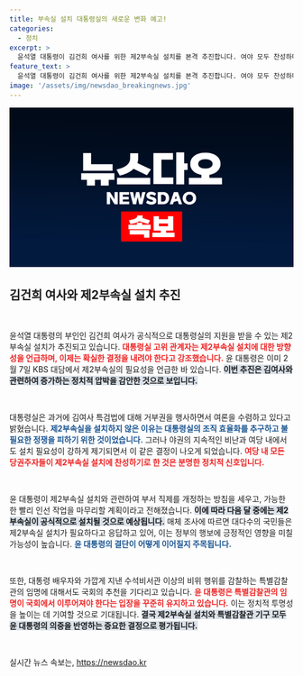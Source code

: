 ```yaml
---
title: 부속실 설치 대통령실의 새로운 변화 예고!
categories:
  - 정치
excerpt: >
  윤석열 대통령이 김건희 여사를 위한 제2부속실 설치를 본격 추진합니다. 여야 모두 찬성하며, 국민 여론이 반영된 이 결정에 정치적 파장이 기대됩니다. 과연 김 여사의 공적인 역할은 어떻게 변화할까요?
feature_text: >
  윤석열 대통령이 김건희 여사를 위한 제2부속실 설치를 본격 추진합니다. 여야 모두 찬성하며, 국민 여론이 반영된 이 결정에 정치적 파장이 기대됩니다. 과연 김 여사의 공적인 역할은 어떻게 변화할까요?
image: '/assets/img/newsdao_breakingnews.jpg'
---
```


<p><img src="/assets/img/newsdao_breakingnews.jpg" alt="pcversion 속보" /></p>

<h2 data-ke-size="size26">김건희 여사와 제2부속실 설치 추진</h2>

<p data-ke-size="size16">&nbsp;</p>

<p>윤석열 대통령의 부인인 김건희 여사가 공식적으로 대통령실의 지원을 받을 수 있는 제2부속실 설치가 추진되고 있습니다. <b><span style="color: #ee2323;">대통령실 고위 관계자는 제2부속실 설치에 대한 방향성을 언급하며, 이제는 확실한 결정을 내려야 한다고 강조했습니다.</span></b> 윤 대통령은 이미 2월 7일 KBS 대담에서 제2부속실의 필요성을 언급한 바 있습니다. <b><span style="background-color: #21538527;">이번 추진은 김여사와 관련하여 증가하는 정치적 압박을 감안한 것으로 보입니다.</span></b> </p>

<p data-ke-size="size16">&nbsp;</p>

<p>대통령실은 과거에 김여사 특검법에 대해 거부권을 행사하면서 여론을 수렴하고 있다고 밝혔습니다. <b><span style="color: #1a5490;">제2부속실을 설치하지 않은 이유는 대통령실의 조직 효율화를 추구하고 불필요한 정쟁을 피하기 위한 것이었습니다.</span></b> 그러나 야권의 지속적인 비난과 여당 내에서도 설치 필요성이 강하게 제기되면서 이 같은 결정이 나오게 되었습니다. <b><span style="color: #ee2323;">여당 내 모든 당권주자들이 제2부속실 설치에 찬성하기로 한 것은 분명한 정치적 신호입니다.</span></b></p>

<p data-ke-size="size16">&nbsp;</p>

<p>윤 대통령이 제2부속실 설치와 관련하여 부서 직제를 개정하는 방침을 세우고, 가능한 한 빨리 인선 작업을 마무리할 계획이라고 전해졌습니다. <b><span style="background-color: #21538527;">이에 따라 다음 달 중에는 제2부속실이 공식적으로 설치될 것으로 예상됩니다.</span></b> 매체 조사에 따르면 대다수의 국민들은 제2부속실 설치가 필요하다고 응답하고 있어, 이는 정부의 행보에 긍정적인 영향을 미칠 가능성이 높습니다. <b><span style="color: #1a5490;">윤 대통령의 결단이 어떻게 이어질지 주목됩니다.</span></b></p>

<p data-ke-size="size16">&nbsp;</p>

<p>또한, 대통령 배우자와 가깝게 지낸 수석비서관 이상의 비위 행위를 감찰하는 특별감찰관의 임명에 대해서도 국회의 추천을 기다리고 있습니다. <b><span style="color: #ee2323;">윤 대통령은 특별감찰관의 임명이 국회에서 이루어져야 한다는 입장을 꾸준히 유지하고 있습니다.</span></b> 이는 정치적 투명성을 높이는 데 기여할 것으로 기대됩니다. <b><span style="background-color: #21538527;">결국 제2부속실 설치와 특별감찰관 기구 모두 윤 대통령의 의중을 반영하는 중요한 결정으로 평가됩니다.</span></b></p>

<p data-ke-size="size16">&nbsp;</p>

<p data-ke-size="size16"></p>
실시간 뉴스 속보는, <a href="https://newsdao.kr" rel="dofollow">https://newsdao.kr</a>


